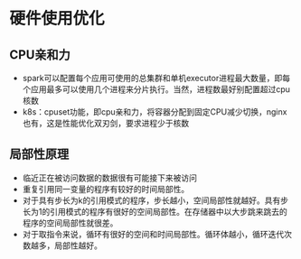 # 硬件使用优化

## CPU亲和力
* spark可以配置每个应用可使用的总集群和单机executor进程最大数量，即每个应用最多可以使用几个进程来分片执行。当然，进程数最好别配置超过cpu核数
* k8s：cpuset功能，即cpu亲和力，将容器分配到固定CPU减少切换，nginx也有，这是性能优化双刃剑，要求进程少于核数

## 局部性原理
* 临近正在被访问数据的数据很有可能接下来被访问
* 重复引用同一变量的程序有较好的时间局部性。
* 对于具有步长为k的引用模式的程序，步长越小，空间局部性就越好。具有步长为1的引用模式的程序有很好的空间局部性。在存储器中以大步跳来跳去的程序的空间局部性就很差。
* 对于取指令来说，循环有很好的空间和时间局部性。循环体越小，循环迭代次数越多，局部性越好。

